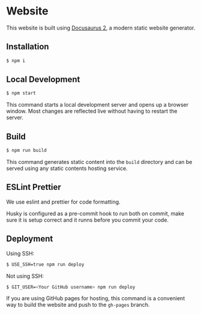 # Website

This website is built using [Docusaurus 2](https://docusaurus.io/), a modern static website generator.

## Installation

```bash
$ npm i
```

## Local Development

```bash
$ npm start
```

This command starts a local development server and opens up a browser window. Most changes are reflected live without having to restart the server.

## Build

```bash
$ npm run build
```

This command generates static content into the `build` directory and can be served using any static contents hosting service.

## ESLint Prettier

We use eslint and prettier for code formatting.

Husky is configured as a pre-commit hook to run both on commit, make sure it is setup correct and it runns before you commit your code.

## Deployment

Using SSH:

```bash
$ USE_SSH=true npm run deploy
```

Not using SSH:

```bash
$ GIT_USER=<Your GitHub username> npm run deploy
```

If you are using GitHub pages for hosting, this command is a convenient way to build the website and push to the `gh-pages` branch.
